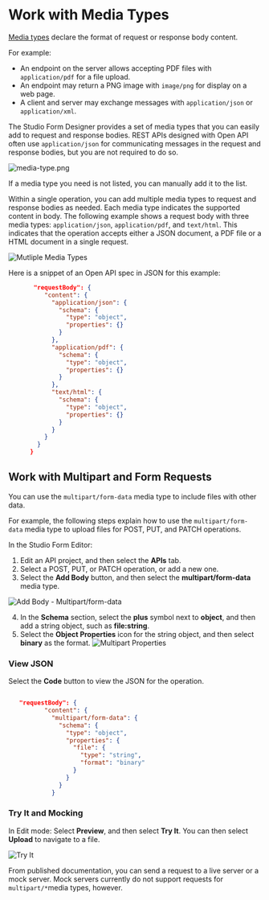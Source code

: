 # Work with Media Types

<!-- markdown-link-check-disable-next-line -->
[Media types](https://spec.openapis.org/oas/v3.1.0#media-types) declare the format of request or response body content. 

For example: 
- An endpoint on the server allows accepting PDF files with `application/pdf` for a file upload.
- An endpoint may return a PNG image with `image/png` for display on a web page.
- A client and server may exchange messages with `application/json` or `application/xml`.

The Studio Form Designer provides a set of media types that you can easily add to request and response bodies. REST APIs designed with Open API often use `application/json` for communicating messages in the request and response bodies, but you are not required to do so.

![media-type.png](https://stoplight.io/api/v1/projects/cHJqOjI/images/mrrzkTS703E)

If a media type you need is not listed, you can manually add it to the list.

Within a single operation, you can add multiple media types to request and response bodies as needed. Each media type indicates the supported content in body. The following example shows a request body with three media types: `application/json`, `application/pdf`, and `text/html`. This indicates that the operation accepts either a JSON document, a PDF file or a HTML document in a single request.

![Mutliple Media Types](https://stoplight.io/api/v1/projects/cHJqOjI/images/aYpG8hvuopc)

Here is a snippet of an Open API spec in JSON for this example:
      
```json
       "requestBody": {
          "content": {
            "application/json": {
              "schema": {
                "type": "object",
                "properties": {}
              }
            },
            "application/pdf": {
              "schema": {
                "type": "object",
                "properties": {}
              }
            },
            "text/html": {
              "schema": {
                "type": "object",
                "properties": {}
              }
            }
          }
        }
      }
```     

## Work with Multipart and Form Requests

You can use the `multipart/form-data` media type to include files with other data. 

For example, the following steps explain how to use the `multipart/form-data` media type to upload files for POST, PUT, and PATCH operations. 

In the Studio Form Editor:

1. Edit an API project, and then select the **APIs** tab.
2. Select a POST, PUT, or PATCH operation, or add a new one.
3. Select the **Add Body** button, and then select the **multipart/form-data** media type.

![Add Body - Multipart/form-data](https://stoplight.io/api/v1/projects/cHJqOjI/images/0rJBrIE11dM)

4. In the **Schema** section, select the **plus** symbol next to **object**, and then add a string object, such as **file:string**.
5. Select the **Object Properties** icon for the string object, and then select **binary** as the format.
![Multipart Properties](https://stoplight.io/api/v1/projects/cHJqOjI/images/T8D9x2qCnwY)

### View JSON

Select the **Code** button to view the JSON for the operation.

```json

   "requestBody": {
          "content": {
            "multipart/form-data": {
              "schema": {
                "type": "object",
                "properties": {
                  "file": {
                    "type": "string",
                    "format": "binary"
                  }
                }
              }
            }
```

### Try It and Mocking
In Edit mode: Select **Preview**, and then select **Try It**. You can then select **Upload** to navigate to a file. 

![Try It](https://stoplight.io/api/v1/projects/cHJqOjI/images/HqRH9m8wLmY)

From published documentation, you can send a request to a live server or a mock server. Mock servers currently do not support requests for `multipart/*`media types, however.  











